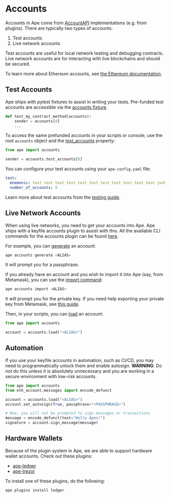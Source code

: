 # Accounts

Accounts in Ape come from [AccountAPI](../methoddocs/api.html#ape.api.accounts.AccountAPI) implementations (e.g. from plugins).
There are typically two types of accounts:

1. Test accounts
2. Live network accounts

Test accounts are useful for local network testing and debugging contracts.
Live network accounts are for interacting with live blockchains and should be secured.

To learn more about Ethereum accounts, see [the Ethereum documentation](https://ethereum.org/en/developers/docs/accounts/).

## Test Accounts

Ape ships with pytest fixtures to assist in writing your tests.
Pre-funded test accounts are accessible via the [accounts fixture](./testing.html#accounts-fixture).

```python
def test_my_contract_method(accounts):
    sender = accounts[0]
    ...
```

To access the same prefunded accounts in your scripts or console, use the root `accounts` object and the [test_accounts](../methoddocs/managers.html#ape.managers.accounts.AccountManager.test_accounts) property:

```python
from ape import accounts

sender = accounts.test_accounts[0]
```

You can configure your test accounts using your `ape-config.yaml` file:

```yaml
test:
  mnemonic: test test test test test test test test test test test junk
  number_of_accounts: 5
```

Learn more about test accounts from the [testing guide](./testing.html#accounts-fixture).

## Live Network Accounts

When using live networks, you need to get your accounts into Ape.
Ape ships with a keyfile accounts plugin to assist with this.
All the available CLI commands for the accounts plugin can be found [here](../commands/accounts.html).

For example, you can [generate](../commands/accounts.html#accounts-generate) an account:

```bash
ape accounts generate <ALIAS>
```

It will prompt you for a passphrase.

If you already have an account and you wish to import it into Ape (say, from Metamask), you can use the [import command](../commands/accounts.html#accounts-import):

```bash
ape accounts import <ALIAS>
```

It will prompt you for the private key.
If you need help exporting your private key from Metamask, see [this guide](https://metamask.zendesk.com/hc/en-us/articles/360015289632-How-to-export-an-account-s-private-key).

Then, in your scripts, you can [load](../methoddocs/managers.html#ape.managers.accounts.AccountManager.load) an account:

```python
from ape import accounts

account = accounts.load("<ALIAS>")
```

## Automation

If you use your keyfile accounts in automation, such as CI/CD, you may need to programmatically unlock them and enable autosign.
**WARNING**: Do not do this unless it is absolutely unnecessary and you are working in a secure environment with low-risk accounts.

```python
from ape import accounts
from eth_account.messages import encode_defunct

account = accounts.load("<ALIAS>")
account.set_autosign(True, passphrase="<PASSPHRASE>")

# Now, you will not be prompted to sign messages or transactions
message = encode_defunct(text="Hello Apes!")
signature = account.sign_message(message)
```

## Hardware Wallets

Because of the plugin system in Ape, we are able to support hardware wallet accounts.
Check out these plugins:

* [ape-ledger](https://github.com/ApeWorX/ape-ledger)
* [ape-trezor](https://github.com/ApeWorX/ape-trezor)

To install one of these plugins, do the following:

```bash
ape plugins install ledger
```
